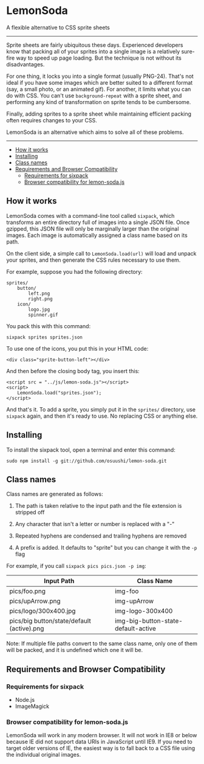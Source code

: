 # LemonSoda

A flexible alternative to CSS sprite sheets

***

Sprite sheets are fairly ubiquitous these days. Experienced developers know that packing all of
your sprites into a single image is a relatively sure-fire way to speed up page loading. But the
technique is not without its disadvantages.

For one thing, it locks you into a single format (usually PNG-24). That's not ideal if you have some
images which are better suited to a different format (say, a small photo, or an animated gif). For
another, it limits what you can do with CSS. You can't use `background-repeat` with a sprite sheet,
and performing any kind of transformation on sprite tends to be cumbersome.

Finally, adding sprites to a sprite sheet while maintaining efficient packing often requires changes
to your CSS.

LemonSoda is an alternative which aims to solve all of these problems.

***

- [How it works](#how-it-works)
- [Installing](#installing)
- [Class names](#class-names)
- [Requirements and Browser Compatibility](#requirements-and-browser-compatibility)
	- [Requirements for sixpack](#requirements-for-sixpack)
	- [Browser compatibility for lemon-soda.js](#browser-compatibility-for-lemon-sodajs)

## How it works

LemonSoda comes with a command-line tool called `sixpack`, which transforms an entire directory full
of images into a single JSON file. Once gzipped, this JSON file will only be marginally larger than
the original images. Each image is automatically assigned a class name based on its path.

On the client side, a simple call to `LemonSoda.load(url)` will load and unpack your sprites, and
then generate the CSS rules necessary to use them.

For example, suppose you had the following directory:

    sprites/
        button/
            left.png
            right.png
        icon/
            logo.jpg
            spinner.gif

You pack this with this command:

    sixpack sprites sprites.json

To use one of the icons, you put this in your HTML code:

    <div class="sprite-button-left"></div>

And then before the closing body tag, you insert this:

    <script src = "../js/lemon-soda.js"></script>
    <script>
        LemonSoda.load("sprites.json");
    </script>

And that's it. To add a sprite, you simply put it in the `sprites/` directory, use `sixpack` again,
and then it's ready to use. No replacing CSS or anything else.

## Installing

To install the sixpack tool, open a terminal and enter this command:

    sudo npm install -g git://github.com/osuushi/lemon-soda.git


## Class names

Class names are generated as follows:

1. The path is taken relative to the input path and the file extension is stripped off

1. Any character that isn't a letter or number is replaced with a "-"

1. Repeated hyphens are condensed and trailing hyphens are removed

1. A prefix is added. It defaults to "sprite" but you can change it with the `-p` flag

For example, if you call `sixpack pics pics.json -p img`:

| Input Path                                    | Class Name                                    |
| --------------------------------------------- | --------------------------------------------- |
| pics/foo.png                                  | img-foo                                       |
| pics/upArrow.png                              | img-upArrow                                   |
| pics/logo/300x400.jpg                         | img-logo-300x400                              |
| pics/big button/state/default (active).png    | img-big-button-state-default-active           |

Note: If multiple file paths convert to the same class name, only one of them will be packed, and
it is undefined which one it will be.

## Requirements and Browser Compatibility

### Requirements for sixpack

* Node.js
* ImageMagick

### Browser compatibility for lemon-soda.js

LemonSoda will work in any modern browser. It will not work in IE8 or below because IE did not
support data URIs in JavaScript until IE9. If you need to target older versions of IE, the easiest
way is to fall back to a CSS file using the individual original images.
